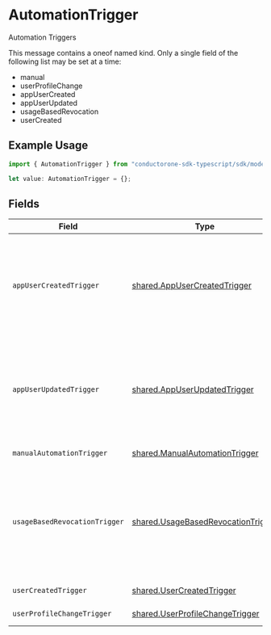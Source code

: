 # AutomationTrigger

Automation Triggers

This message contains a oneof named kind. Only a single field of the following list may be set at a time:
  - manual
  - userProfileChange
  - appUserCreated
  - appUserUpdated
  - usageBasedRevocation
  - userCreated


## Example Usage

```typescript
import { AutomationTrigger } from "conductorone-sdk-typescript/sdk/models/shared";

let value: AutomationTrigger = {};
```

## Fields

| Field                                                                                                                                                                                                 | Type                                                                                                                                                                                                  | Required                                                                                                                                                                                              | Description                                                                                                                                                                                           |
| ----------------------------------------------------------------------------------------------------------------------------------------------------------------------------------------------------- | ----------------------------------------------------------------------------------------------------------------------------------------------------------------------------------------------------- | ----------------------------------------------------------------------------------------------------------------------------------------------------------------------------------------------------- | ----------------------------------------------------------------------------------------------------------------------------------------------------------------------------------------------------- |
| `appUserCreatedTrigger`                                                                                                                                                                               | [shared.AppUserCreatedTrigger](../../../sdk/models/shared/appusercreatedtrigger.md)                                                                                                                   | :heavy_minus_sign:                                                                                                                                                                                    | The AppUserCreatedTrigger message.<br/><br/>This message contains a oneof named app_identifier. Only a single field of the following list may be set at a time:<br/>  - appId<br/>  - appIdCel<br/>   |
| `appUserUpdatedTrigger`                                                                                                                                                                               | [shared.AppUserUpdatedTrigger](../../../sdk/models/shared/appuserupdatedtrigger.md)                                                                                                                   | :heavy_minus_sign:                                                                                                                                                                                    | The AppUserUpdatedTrigger message.<br/><br/>This message contains a oneof named app_identifier. Only a single field of the following list may be set at a time:<br/>  - appId<br/>  - appIdCel<br/>   |
| `manualAutomationTrigger`                                                                                                                                                                             | [shared.ManualAutomationTrigger](../../../sdk/models/shared/manualautomationtrigger.md)                                                                                                               | :heavy_minus_sign:                                                                                                                                                                                    | The ManualAutomationTrigger message.                                                                                                                                                                  |
| `usageBasedRevocationTrigger`                                                                                                                                                                         | [shared.UsageBasedRevocationTrigger](../../../sdk/models/shared/usagebasedrevocationtrigger.md)                                                                                                       | :heavy_minus_sign:                                                                                                                                                                                    | The UsageBasedRevocationTrigger message.<br/><br/>This message contains a oneof named cold_start_schedule. Only a single field of the following list may be set at a time:<br/>  - runImmediately<br/>  - runDelayed<br/> |
| `userCreatedTrigger`                                                                                                                                                                                  | [shared.UserCreatedTrigger](../../../sdk/models/shared/usercreatedtrigger.md)                                                                                                                         | :heavy_minus_sign:                                                                                                                                                                                    | The UserCreatedTrigger message.                                                                                                                                                                       |
| `userProfileChangeTrigger`                                                                                                                                                                            | [shared.UserProfileChangeTrigger](../../../sdk/models/shared/userprofilechangetrigger.md)                                                                                                             | :heavy_minus_sign:                                                                                                                                                                                    | The UserProfileChangeTrigger message.                                                                                                                                                                 |